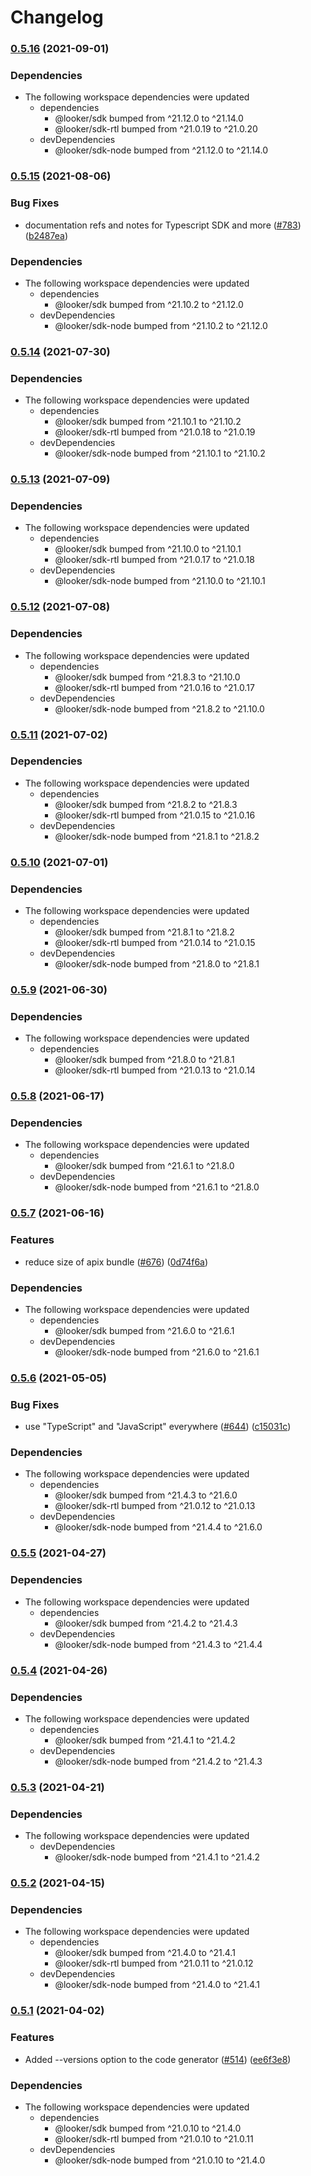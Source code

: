 # Changelog

### [0.5.16](https://www.github.com/looker-open-source/sdk-codegen/compare/wholly-sheet-v0.5.15...wholly-sheet-v0.5.16) (2021-09-01)


### Dependencies

* The following workspace dependencies were updated
  * dependencies
    * @looker/sdk bumped from ^21.12.0 to ^21.14.0
    * @looker/sdk-rtl bumped from ^21.0.19 to ^21.0.20
  * devDependencies
    * @looker/sdk-node bumped from ^21.12.0 to ^21.14.0

### [0.5.15](https://www.github.com/looker-open-source/sdk-codegen/compare/wholly-sheet-v0.5.14...wholly-sheet-v0.5.15) (2021-08-06)


### Bug Fixes

* documentation refs and notes for Typescript SDK and more ([#783](https://www.github.com/looker-open-source/sdk-codegen/issues/783)) ([b2487ea](https://www.github.com/looker-open-source/sdk-codegen/commit/b2487ea4a113ce17a080ccab9b4c4139813e8810))


### Dependencies

* The following workspace dependencies were updated
  * dependencies
    * @looker/sdk bumped from ^21.10.2 to ^21.12.0
  * devDependencies
    * @looker/sdk-node bumped from ^21.10.2 to ^21.12.0

### [0.5.14](https://www.github.com/looker-open-source/sdk-codegen/compare/wholly-sheet-v0.5.13...wholly-sheet-v0.5.14) (2021-07-30)


### Dependencies

* The following workspace dependencies were updated
  * dependencies
    * @looker/sdk bumped from ^21.10.1 to ^21.10.2
    * @looker/sdk-rtl bumped from ^21.0.18 to ^21.0.19
  * devDependencies
    * @looker/sdk-node bumped from ^21.10.1 to ^21.10.2

### [0.5.13](https://www.github.com/looker-open-source/sdk-codegen/compare/wholly-sheet-v0.5.12...wholly-sheet-v0.5.13) (2021-07-09)


### Dependencies

* The following workspace dependencies were updated
  * dependencies
    * @looker/sdk bumped from ^21.10.0 to ^21.10.1
    * @looker/sdk-rtl bumped from ^21.0.17 to ^21.0.18
  * devDependencies
    * @looker/sdk-node bumped from ^21.10.0 to ^21.10.1

### [0.5.12](https://www.github.com/looker-open-source/sdk-codegen/compare/wholly-sheet-v0.5.11...wholly-sheet-v0.5.12) (2021-07-08)


### Dependencies

* The following workspace dependencies were updated
  * dependencies
    * @looker/sdk bumped from ^21.8.3 to ^21.10.0
    * @looker/sdk-rtl bumped from ^21.0.16 to ^21.0.17
  * devDependencies
    * @looker/sdk-node bumped from ^21.8.2 to ^21.10.0

### [0.5.11](https://www.github.com/looker-open-source/sdk-codegen/compare/wholly-sheet-v0.5.10...wholly-sheet-v0.5.11) (2021-07-02)


### Dependencies

* The following workspace dependencies were updated
  * dependencies
    * @looker/sdk bumped from ^21.8.2 to ^21.8.3
    * @looker/sdk-rtl bumped from ^21.0.15 to ^21.0.16
  * devDependencies
    * @looker/sdk-node bumped from ^21.8.1 to ^21.8.2

### [0.5.10](https://www.github.com/looker-open-source/sdk-codegen/compare/wholly-sheet-v0.5.9...wholly-sheet-v0.5.10) (2021-07-01)


### Dependencies

* The following workspace dependencies were updated
  * dependencies
    * @looker/sdk bumped from ^21.8.1 to ^21.8.2
    * @looker/sdk-rtl bumped from ^21.0.14 to ^21.0.15
  * devDependencies
    * @looker/sdk-node bumped from ^21.8.0 to ^21.8.1

### [0.5.9](https://www.github.com/looker-open-source/sdk-codegen/compare/wholly-sheet-v0.5.8...wholly-sheet-v0.5.9) (2021-06-30)


### Dependencies

* The following workspace dependencies were updated
  * dependencies
    * @looker/sdk bumped from ^21.8.0 to ^21.8.1
    * @looker/sdk-rtl bumped from ^21.0.13 to ^21.0.14

### [0.5.8](https://www.github.com/looker-open-source/sdk-codegen/compare/wholly-sheet-v0.5.7...wholly-sheet-v0.5.8) (2021-06-17)


### Dependencies

* The following workspace dependencies were updated
  * dependencies
    * @looker/sdk bumped from ^21.6.1 to ^21.8.0
  * devDependencies
    * @looker/sdk-node bumped from ^21.6.1 to ^21.8.0

### [0.5.7](https://www.github.com/looker-open-source/sdk-codegen/compare/wholly-sheet-v0.5.6...wholly-sheet-v0.5.7) (2021-06-16)


### Features

* reduce size of apix bundle ([#676](https://www.github.com/looker-open-source/sdk-codegen/issues/676)) ([0d74f6a](https://www.github.com/looker-open-source/sdk-codegen/commit/0d74f6a7814b509416a9d2558c16439a4859b543))


### Dependencies

* The following workspace dependencies were updated
  * dependencies
    * @looker/sdk bumped from ^21.6.0 to ^21.6.1
  * devDependencies
    * @looker/sdk-node bumped from ^21.6.0 to ^21.6.1

### [0.5.6](https://www.github.com/looker-open-source/sdk-codegen/compare/wholly-sheet-v0.5.5...wholly-sheet-v0.5.6) (2021-05-05)


### Bug Fixes

* use "TypeScript" and "JavaScript" everywhere ([#644](https://www.github.com/looker-open-source/sdk-codegen/issues/644)) ([c15031c](https://www.github.com/looker-open-source/sdk-codegen/commit/c15031cee189556adbd9e18641e7c992e86e3611))


### Dependencies

* The following workspace dependencies were updated
  * dependencies
    * @looker/sdk bumped from ^21.4.3 to ^21.6.0
    * @looker/sdk-rtl bumped from ^21.0.12 to ^21.0.13
  * devDependencies
    * @looker/sdk-node bumped from ^21.4.4 to ^21.6.0

### [0.5.5](https://www.github.com/looker-open-source/sdk-codegen/compare/wholly-sheet-v0.5.4...wholly-sheet-v0.5.5) (2021-04-27)


### Dependencies

* The following workspace dependencies were updated
  * dependencies
    * @looker/sdk bumped from ^21.4.2 to ^21.4.3
  * devDependencies
    * @looker/sdk-node bumped from ^21.4.3 to ^21.4.4

### [0.5.4](https://www.github.com/looker-open-source/sdk-codegen/compare/wholly-sheet-v0.5.3...wholly-sheet-v0.5.4) (2021-04-26)


### Dependencies

* The following workspace dependencies were updated
  * dependencies
    * @looker/sdk bumped from ^21.4.1 to ^21.4.2
  * devDependencies
    * @looker/sdk-node bumped from ^21.4.2 to ^21.4.3

### [0.5.3](https://www.github.com/looker-open-source/sdk-codegen/compare/wholly-sheet-v0.5.2...wholly-sheet-v0.5.3) (2021-04-21)


### Dependencies

* The following workspace dependencies were updated
  * devDependencies
    * @looker/sdk-node bumped from ^21.4.1 to ^21.4.2

### [0.5.2](https://www.github.com/looker-open-source/sdk-codegen/compare/wholly-sheet-v0.5.1...wholly-sheet-v0.5.2) (2021-04-15)


### Dependencies

* The following workspace dependencies were updated
  * dependencies
    * @looker/sdk bumped from ^21.4.0 to ^21.4.1
    * @looker/sdk-rtl bumped from ^21.0.11 to ^21.0.12
  * devDependencies
    * @looker/sdk-node bumped from ^21.4.0 to ^21.4.1

### [0.5.1](https://www.github.com/looker-open-source/sdk-codegen/compare/wholly-sheet-v0.5.0...wholly-sheet-v0.5.1) (2021-04-02)


### Features

* Added --versions option to the code generator ([#514](https://www.github.com/looker-open-source/sdk-codegen/issues/514)) ([ee6f3e8](https://www.github.com/looker-open-source/sdk-codegen/commit/ee6f3e8f55e300df1a75c9be89b47f067bc08dee))



### Dependencies

* The following workspace dependencies were updated
  * dependencies
    * @looker/sdk bumped from ^21.0.10 to ^21.4.0
    * @looker/sdk-rtl bumped from ^21.0.10 to ^21.0.11
  * devDependencies
    * @looker/sdk-node bumped from ^21.0.10 to ^21.4.0
